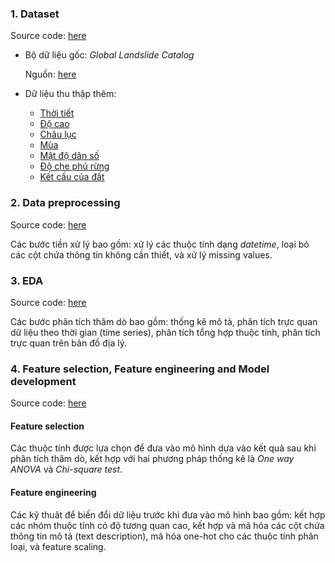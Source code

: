 

### 1. Dataset

Source code: [here](https://github.com/twelfthywn/NaturalDisasterForecastingSystem/blob/main/src/data_collection.ipynb)

- Bộ dữ liệu gốc: *Global Landslide Catalog* 

  Nguồn: [here](https://data.nasa.gov/Earth-Science/Global-Landslide-Catalog-Export/dd9e-wu2v)

- Dữ liệu thu thập thêm:

  -  [Thời tiết](https://www.visualcrossing.com/weather-api)
  -  [Độ cao](https://developers.airmap.com/docs/elevation-api)
  -  [Châu lục](https://pypi.org/project/pycountry-convert/)
  -  [Mùa](https://www.nationalgeographic.org/encyclopedia/season/)
  -  [Mật độ dân số](https://sedac.ciesin.columbia.edu/data/set/gpw-v4-population-density-rev11/)
  -  [Độ che phủ rừng](https://data.globalforestwatch.org/documents/134f92e59f344549947a3eade9d80783/e%20xplore/)
  -  [Kết cấu của đất](https://developers.google.com/earth%02engine/datasets/catalog/OpenLandMap_SOL_SOL_TEXTURE%02CLASS_USDA-TT_M_v02)

### 2. Data preprocessing

Source code: [here](https://github.com/twelfthywn/NaturalDisasterForecastingSystem/blob/main/src/data_preprocessing.ipynb)

Các bước tiền xử lý bao gồm: xử lý các thuộc tính dạng *datetime*, loại bỏ các cột chứa thông tin không cần thiết, và xử lý missing values.

### 3. EDA

Source code: [here](https://github.com/twelfthywn/NaturalDisasterForecastingSystem/blob/main/src/EDA.ipynb)

Các bước phân tích thăm dò bao gồm: thống kê mô tả, phân tích trực quan dữ liệu theo thời gian (time series), phân tích tổng hợp thuộc tính, phân tích trực quan trên bản đồ địa lý.

### 4. Feature selection, Feature engineering and Model development

Source code: [here](https://github.com/twelfthywn/NaturalDisasterForecastingSystem/blob/main/src/model_development.ipynb)

#### Feature selection

Các thuộc tính được lựa chọn để đưa vào mô hình dựa vào kết quả sau khi phân tích thăm dò, kết hợp với hai phương pháp thống kê là *One way ANOVA* và *Chi-square test*.

#### Feature engineering

Các kỹ thuât để biến đổi dữ liệu trước khi đưa vào mô hình bao gồm: kết hợp các nhóm thuộc tính có độ tương quan cao, kết hợp và mã hóa các cột chứa thông tin mô tả (text description), mã hóa one-hot cho các thuộc tính phân loại, và feature scaling.
